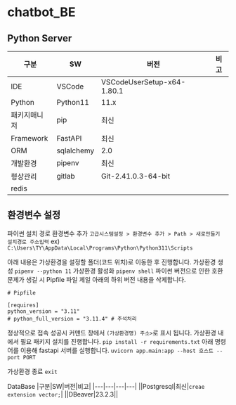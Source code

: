 # chatbot_BE
## Python Server
|구분|SW|버전|비고|
|---|---|---|---|
|IDE|VSCode|VSCodeUserSetup-x64-1.80.1 |
|Python|Python11|11.x|
|패키지매니저|pip|최신|
|Framework|FastAPI|최신|
|ORM|sqlalchemy|2.0|
|개발환경|pipenv|최신|
|형상관리|gitlab|Git-2.41.0.3-64-bit|
|redis|||

## 환경변수 설정

파이썬 설치 경로 환경변수 추가
`고급시스템설정 > 환경변수 추가 > Path > 새로만들기  설치경로 주소입력`
ex) `C:\Users\TY\AppData\Local\Programs\Python\Python311\Scripts`

아래 내용은 가상환경을 설정할 폴더(코드 위치)로 이동한 후 진행합니다.
가상환경 생성
`pipenv --python 11`
가상환경 활성화
`pipenv shell`
파이썬 버전으로 인한 호환 문제가 생길 시 Pipfile 파일 제일 아래의 하위 버전 내용을 삭제합니다.
 ```
# Pipfile

 [requires]
 python_version = "3.11"
 # python_full_version = "3.11.4" # 주석처리
```

정상적으로 접속 성공시 커맨드 창에서 
`(가상환경명) 주소>`로 표시 됩니다. 
가상환경 내에서 필요 패키지 설치를 진행합니다.
 `pip install -r requirements.txt`
아래 명령어를 이용해 fastapi 서버를 실행합니다.
 `uvicorn app.main:app --host 호스트 --port PORT`

가상환경 종료 
`exit`


 DataBase
|구분|SW|버전|비고|
|---|---|---|---|
||Postgresql|최신|`creae extension vector;`|
||DBeaver|23.2.3||
